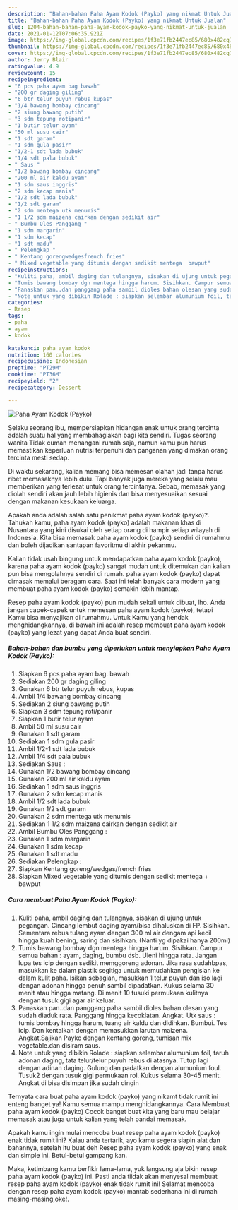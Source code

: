 ```yaml
---
description: "Bahan-bahan Paha Ayam Kodok (Payko) yang nikmat Untuk Jualan"
title: "Bahan-bahan Paha Ayam Kodok (Payko) yang nikmat Untuk Jualan"
slug: 1204-bahan-bahan-paha-ayam-kodok-payko-yang-nikmat-untuk-jualan
date: 2021-01-12T07:06:35.921Z
image: https://img-global.cpcdn.com/recipes/1f3e71fb2447ec85/680x482cq70/paha-ayam-kodok-payko-foto-resep-utama.jpg
thumbnail: https://img-global.cpcdn.com/recipes/1f3e71fb2447ec85/680x482cq70/paha-ayam-kodok-payko-foto-resep-utama.jpg
cover: https://img-global.cpcdn.com/recipes/1f3e71fb2447ec85/680x482cq70/paha-ayam-kodok-payko-foto-resep-utama.jpg
author: Jerry Blair
ratingvalue: 4.9
reviewcount: 15
recipeingredient:
- "6 pcs paha ayam bag bawah"
- "200 gr daging giling"
- "6 btr telur puyuh rebus kupas"
- "1/4 bawang bombay cincang"
- "2 siung bawang putih"
- "3 sdm tepung rotipanir"
- "1 butir telur ayam"
- "50 ml susu cair"
- "1 sdt garam"
- "1 sdm gula pasir"
- "1/2-1 sdt lada bubuk"
- "1/4 sdt pala bubuk"
- " Saus "
- "1/2 bawang bombay cincang"
- "200 ml air kaldu ayam"
- "1 sdm saus inggris"
- "2 sdm kecap manis"
- "1/2 sdt lada bubuk"
- "1/2 sdt garam"
- "2 sdm mentega utk menumis"
- "1 1/2 sdm maizena cairkan dengan sedikit air"
- " Bumbu Oles Panggang "
- "1 sdm margarin"
- "1 sdm kecap"
- "1 sdt madu"
- " Pelengkap "
- " Kentang gorengwedgesfrench fries"
- " Mixed vegetable yang ditumis dengan sedikit mentega  bawput"
recipeinstructions:
- "Kuliti paha, ambil daging dan tulangnya, sisakan di ujung untuk pegangan. Cincang lembut daging ayam/bisa dihaluskan di FP. Sisihkan. Sementara rebus tulang ayam dengan 300 ml air dengam api kecil hingga kuah bening, saring dan sisihkan. (Nanti yg dipakai hanya 200ml)"
- "Tumis bawang bombay dgn mentega hingga harum. Sisihkan. Campur semua bahan : ayam, daging, bumbu dsb. Uleni hingga rata. Jangan lupa tes icip dengan sedikit memggoreng adonan. Jika rasa sudahbpas, masukkan ke dalam plastik segitiga untuk memudahkan pengisian ke dalam kulit paha. Isikan sebagian, masukkan 1 telur puyuh dan iso lagi dengan adonan hingga penuh sambil dipadatkan. Kukus selama 30 menit atau hingga matang. Di menit 10 tusuki permukaan kulitnya dengan tusuk gigi agar air keluar."
- "Panaskan pan..dan panggang paha sambil dioles bahan olesan yang sudah diaduk rata. Panggang hingga kecoklatan. Angkat. Utk saus : tumis bombay hingga harum, tuang air kaldu dan didihkan. Bumbui. Tes icip. Dan kentalkan dengan memasukkan larutan maizena. Angkat.Sajikan Payko dengan kentang goreng, tumisan mix vegetable.dan disiram saus."
- "Note untuk yang dibikin Rolade : siapkan selembar alumunium foil, taruh adonan daging, tata telur/telur puyuh rebus di atasnya. Tutup lagi dengan adinan daging. Gulung dan padatkan dengan alumunium foul. Tusuk2 dengan tusuk gigi permukaan rol. Kukus selama 30-45 menit. Angkat di bisa disimpan jika sudah dingin"
categories:
- Resep
tags:
- paha
- ayam
- kodok

katakunci: paha ayam kodok 
nutrition: 160 calories
recipecuisine: Indonesian
preptime: "PT29M"
cooktime: "PT36M"
recipeyield: "2"
recipecategory: Dessert

---
```



![Paha Ayam Kodok (Payko)](https://img-global.cpcdn.com/recipes/1f3e71fb2447ec85/680x482cq70/paha-ayam-kodok-payko-foto-resep-utama.jpg)

Selaku seorang ibu, mempersiapkan hidangan enak untuk orang tercinta adalah suatu hal yang membahagiakan bagi kita sendiri. Tugas seorang  wanita Tidak cuman menangani rumah saja, namun kamu pun harus memastikan keperluan nutrisi terpenuhi dan panganan yang dimakan orang tercinta mesti sedap.

Di waktu  sekarang, kalian memang bisa memesan olahan jadi tanpa harus ribet memasaknya lebih dulu. Tapi banyak juga mereka yang selalu mau memberikan yang terlezat untuk orang tercintanya. Sebab, memasak yang diolah sendiri akan jauh lebih higienis dan bisa menyesuaikan sesuai dengan makanan kesukaan keluarga. 



Apakah anda adalah salah satu penikmat paha ayam kodok (payko)?. Tahukah kamu, paha ayam kodok (payko) adalah makanan khas di Nusantara yang kini disukai oleh setiap orang di hampir setiap wilayah di Indonesia. Kita bisa memasak paha ayam kodok (payko) sendiri di rumahmu dan boleh dijadikan santapan favoritmu di akhir pekanmu.

Kalian tidak usah bingung untuk mendapatkan paha ayam kodok (payko), karena paha ayam kodok (payko) sangat mudah untuk ditemukan dan kalian pun bisa mengolahnya sendiri di rumah. paha ayam kodok (payko) dapat dimasak memalui beragam cara. Saat ini telah banyak cara modern yang membuat paha ayam kodok (payko) semakin lebih mantap.

Resep paha ayam kodok (payko) pun mudah sekali untuk dibuat, lho. Anda jangan capek-capek untuk memesan paha ayam kodok (payko), tetapi Kamu bisa menyajikan di rumahmu. Untuk Kamu yang hendak menghidangkannya, di bawah ini adalah resep membuat paha ayam kodok (payko) yang lezat yang dapat Anda buat sendiri.

<!--inarticleads1-->

##### Bahan-bahan dan bumbu yang diperlukan untuk menyiapkan Paha Ayam Kodok (Payko):

1. Siapkan 6 pcs paha ayam bag. bawah
1. Sediakan 200 gr daging giling
1. Gunakan 6 btr telur puyuh rebus, kupas
1. Ambil 1/4 bawang bombay cincang
1. Sediakan 2 siung bawang putih
1. Siapkan 3 sdm tepung roti/panir
1. Siapkan 1 butir telur ayam
1. Ambil 50 ml susu cair
1. Gunakan 1 sdt garam
1. Sediakan 1 sdm gula pasir
1. Ambil 1/2-1 sdt lada bubuk
1. Ambil 1/4 sdt pala bubuk
1. Sediakan  Saus :
1. Gunakan 1/2 bawang bombay cincang
1. Gunakan 200 ml air kaldu ayam
1. Sediakan 1 sdm saus inggris
1. Gunakan 2 sdm kecap manis
1. Ambil 1/2 sdt lada bubuk
1. Gunakan 1/2 sdt garam
1. Gunakan 2 sdm mentega utk menumis
1. Sediakan 1 1/2 sdm maizena cairkan dengan sedikit air
1. Ambil  Bumbu Oles Panggang :
1. Gunakan 1 sdm margarin
1. Gunakan 1 sdm kecap
1. Gunakan 1 sdt madu
1. Sediakan  Pelengkap :
1. Siapkan  Kentang goreng/wedges/french fries
1. Siapkan  Mixed vegetable yang ditumis dengan sedikit mentega + bawput




<!--inarticleads2-->

##### Cara membuat Paha Ayam Kodok (Payko):

1. Kuliti paha, ambil daging dan tulangnya, sisakan di ujung untuk pegangan. Cincang lembut daging ayam/bisa dihaluskan di FP. Sisihkan. Sementara rebus tulang ayam dengan 300 ml air dengam api kecil hingga kuah bening, saring dan sisihkan. (Nanti yg dipakai hanya 200ml)
1. Tumis bawang bombay dgn mentega hingga harum. Sisihkan. Campur semua bahan : ayam, daging, bumbu dsb. Uleni hingga rata. Jangan lupa tes icip dengan sedikit memggoreng adonan. Jika rasa sudahbpas, masukkan ke dalam plastik segitiga untuk memudahkan pengisian ke dalam kulit paha. Isikan sebagian, masukkan 1 telur puyuh dan iso lagi dengan adonan hingga penuh sambil dipadatkan. Kukus selama 30 menit atau hingga matang. Di menit 10 tusuki permukaan kulitnya dengan tusuk gigi agar air keluar.
1. Panaskan pan..dan panggang paha sambil dioles bahan olesan yang sudah diaduk rata. Panggang hingga kecoklatan. Angkat. Utk saus : tumis bombay hingga harum, tuang air kaldu dan didihkan. Bumbui. Tes icip. Dan kentalkan dengan memasukkan larutan maizena. Angkat.Sajikan Payko dengan kentang goreng, tumisan mix vegetable.dan disiram saus.
1. Note untuk yang dibikin Rolade : siapkan selembar alumunium foil, taruh adonan daging, tata telur/telur puyuh rebus di atasnya. Tutup lagi dengan adinan daging. Gulung dan padatkan dengan alumunium foul. Tusuk2 dengan tusuk gigi permukaan rol. Kukus selama 30-45 menit. Angkat di bisa disimpan jika sudah dingin




Ternyata cara buat paha ayam kodok (payko) yang nikamt tidak rumit ini enteng banget ya! Kamu semua mampu menghidangkannya. Cara Membuat paha ayam kodok (payko) Cocok banget buat kita yang baru mau belajar memasak atau juga untuk kalian yang telah pandai memasak.

Apakah kamu ingin mulai mencoba buat resep paha ayam kodok (payko) enak tidak rumit ini? Kalau anda tertarik, ayo kamu segera siapin alat dan bahannya, setelah itu buat deh Resep paha ayam kodok (payko) yang enak dan simple ini. Betul-betul gampang kan. 

Maka, ketimbang kamu berfikir lama-lama, yuk langsung aja bikin resep paha ayam kodok (payko) ini. Pasti anda tiidak akan menyesal membuat resep paha ayam kodok (payko) enak tidak rumit ini! Selamat mencoba dengan resep paha ayam kodok (payko) mantab sederhana ini di rumah masing-masing,oke!.

